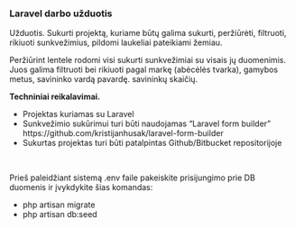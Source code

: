 <h3>Laravel darbo užduotis</h3>
        <p>Užduotis. Sukurti projektą, kuriame būtų galima sukurti, peržiūrėti, filtruoti, rikiuoti sunkvežimius, pildomi laukeliai pateikiami žemiau.</p>
        <p>Peržiūrint lentele rodomi visi sukurti sunkvežimiai su visais jų duomenimis. Juos galima filtruoti bei rikiuoti pagal markę (abėcėlės tvarka), gamybos metus, savininko vardą pavardę. savininkų skaičių.</p>
        <p><strong>Techniniai reikalavimai.</strong>
                <ul>
                <li>Projektas kuriamas su Laravel</li>
                <li>Sunkvežimio sukūrimui turi būti naudojamas “Laravel form builder” https://github.com/kristijanhusak/laravel-form-builder</li>
                <li>Sukurtas projektas turi būti patalpintas Github/Bitbucket repositorijoje</li>
                </ul>
        </p>
        <br>
        <p>Prieš paleidžiant sistemą .env faile pakeiskite prisijungimo prie DB duomenis ir įvykdykite šias komandas:
            <ul>
            <li>php artisan migrate</li>
            <li>php artisan db:seed</li>
            </ul>
        </p>
